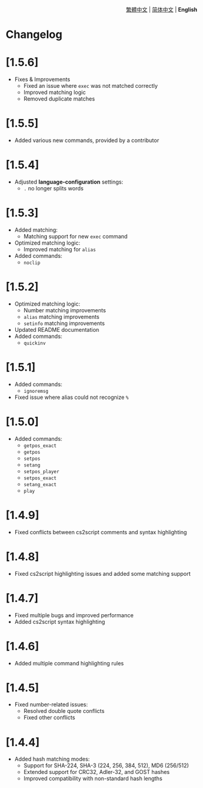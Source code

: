 <div align="right">

[繁體中文](./CHANGELOG.md) | [简体中文](./CHANGELOG.zh-CN.md) | **English**

</div>

<h1>Changelog</h1>

# [1.5.6]
- Fixes & Improvements
  - Fixed an issue where `exec` was not matched correctly
  - Improved matching logic
  - Removed duplicate matches

# [1.5.5]
- Added various new commands, provided by a contributor

# [1.5.4]
- Adjusted **language-configuration** settings:
  - `.` no longer splits words

# [1.5.3]
- Added matching:
  - Matching support for new `exec` command
- Optimized matching logic:
  - Improved matching for `alias`
- Added commands:
  - `noclip`

# [1.5.2]
- Optimized matching logic:
  - Number matching improvements
  - `alias` matching improvements
  - `setinfo` matching improvements
- Updated README documentation
- Added commands:
  - `quickinv`

# [1.5.1]
- Added commands:
  - `ignoremsg`
- Fixed issue where alias could not recognize `%`

# [1.5.0]
- Added commands:
  - `getpos_exact`
  - `getpos`
  - `setpos`
  - `setang`
  - `setpos_player`
  - `setpos_exact`
  - `setang_exact`
  - `play`

# [1.4.9]
- Fixed conflicts between cs2script comments and syntax highlighting

# [1.4.8]
- Fixed cs2script highlighting issues and added some matching support

# [1.4.7]
- Fixed multiple bugs and improved performance
- Added cs2script syntax highlighting

# [1.4.6]
- Added multiple command highlighting rules

# [1.4.5]
- Fixed number-related issues:
  - Resolved double quote conflicts
  - Fixed other conflicts

# [1.4.4]
- Added hash matching modes:
  - Support for SHA-224, SHA-3 (224, 256, 384, 512), MD6 (256/512)
  - Extended support for CRC32, Adler-32, and GOST hashes
  - Improved compatibility with non-standard hash lengths
